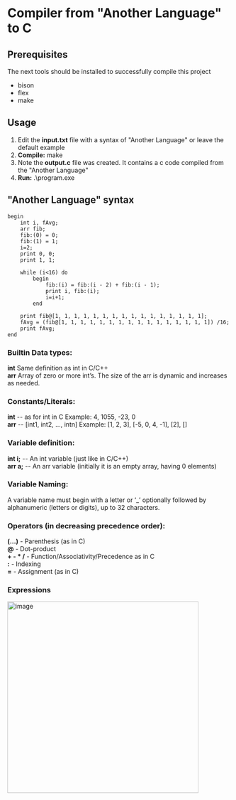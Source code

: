 # Compiler from "Another Language" to C

## Prerequisites
The next tools should be installed to successfully compile this project
* bison
* flex
* make

## Usage
1) Edit the <b>input.txt</b> file with a syntax of "Another Language" or leave the default example<br>
2) <b>Compile:</b> make<br>
4) Note the <b>output.c</b> file was created. It contains a c code compiled from the "Another Language"<br>
3) <b>Run:</b> .\program.exe

## "Another Language" syntax
```
begin
    int i, fAvg;
    arr fib;
    fib:(0) = 0;
    fib:(1) = 1;
    i=2;
    print 0, 0;
    print 1, 1;

    while (i<16) do
        begin
            fib:(i) = fib:(i - 2) + fib:(i - 1);
            print i, fib:(i);
            i=i+1;
        end

    print fib@[1, 1, 1, 1, 1, 1, 1, 1, 1, 1, 1, 1, 1, 1, 1, 1];
    fAvg = (fib@[1, 1, 1, 1, 1, 1, 1, 1, 1, 1, 1, 1, 1, 1, 1, 1]) /16;
    print fAvg;
end
```

### Builtin Data types:
<b>int</b> Same definition as int in C/C++<br>
<b>arr</b> Array of zero or more int’s. The size of the arr is dynamic and increases as needed.<br>

### Constants/Literals:
<b>int</b> -- as for int in C Example: 4, 1055, -23, 0<br>
<b>arr</b> -- [int1, int2, …, intn] Example: [1, 2, 3], [-5, 0, 4, -1], [2], []<br>

### Variable definition:
<b>int i;</b> -- An int variable (just like in C/C++)<br>
<b>arr a;</b> -- An arr variable (initially it is an empty array, having 0 elements)<br>

### Variable Naming:
A variable name must begin with a letter or ‘_’ optionally followed by alphanumeric (letters
or digits), up to 32 characters.

### Operators (in decreasing precedence order):
<b>(…)</b> - Parenthesis (as in C)<br>
<b>@</b> - Dot-product<br>
<b>+  -  *  /</b>  - Function/Associativity/Precedence as in C<br>
<b>:</b> - Indexing<br>
<b>=</b> - Assignment (as in C)<br>

### Expressions
<img width="431" alt="image" src="https://user-images.githubusercontent.com/77194094/180665671-8e356a05-e2c4-4d3f-b61b-3557ca66897b.png">

